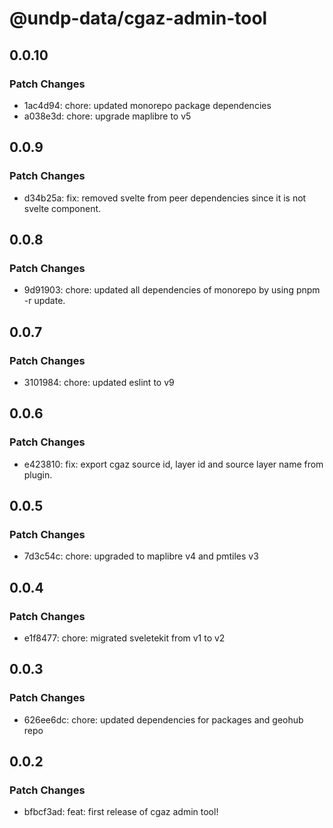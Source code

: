 # @undp-data/cgaz-admin-tool

## 0.0.10

### Patch Changes

- 1ac4d94: chore: updated monorepo package dependencies
- a038e3d: chore: upgrade maplibre to v5

## 0.0.9

### Patch Changes

- d34b25a: fix: removed svelte from peer dependencies since it is not svelte component.

## 0.0.8

### Patch Changes

- 9d91903: chore: updated all dependencies of monorepo by using pnpm -r update.

## 0.0.7

### Patch Changes

- 3101984: chore: updated eslint to v9

## 0.0.6

### Patch Changes

- e423810: fix: export cgaz source id, layer id and source layer name from plugin.

## 0.0.5

### Patch Changes

- 7d3c54c: chore: upgraded to maplibre v4 and pmtiles v3

## 0.0.4

### Patch Changes

- e1f8477: chore: migrated sveletekit from v1 to v2

## 0.0.3

### Patch Changes

- 626ee6dc: chore: updated dependencies for packages and geohub repo

## 0.0.2

### Patch Changes

- bfbcf3ad: feat: first release of cgaz admin tool!
